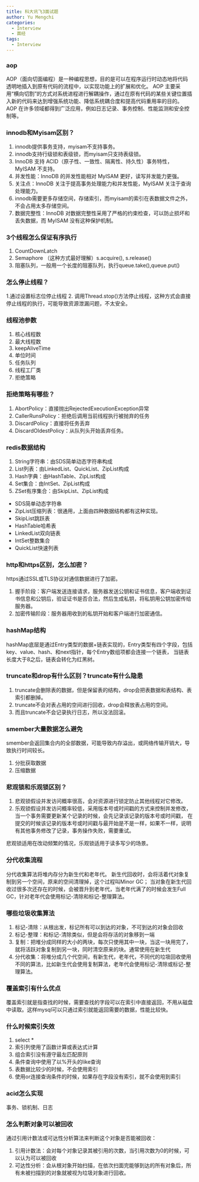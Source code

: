 ```yaml
---
title: 科大讯飞3面试题
author: Yu Mengchi
categories:
  - Interview
  - 面经
tags:
  - Interview
---
```

  
### aop
AOP（面向切面编程）是一种编程思想，目的是可以在程序运行时动态地将代码透明地插入到原有代码的流程中，以实现功能上的扩展和优化。
AOP 主要采用“横向切割”的方式对系统进程进行解耦操作，通过在原有代码的某些关键位置插入新的代码来达到增强系统功能、降低系统耦合度和提高代码重用率的目的。
AOP 在许多领域都得到广泛应用，例如日志记录、事务控制、性能监测和安全控制等。
### innodb和Myisam区别？
1. innodb提供事务支持，myisam不支持事务。
2. innodb支持行级锁和表级锁，而myisam只支持表级锁。
3. InnoDB 支持 ACID（原子性、一致性、隔离性、持久性）事务特性，MyISAM 不支持。
4. 并发性能：InnoDB 的并发性能相对 MyISAM 更好，读写并发能力更强。
5. 关注点：InnoDB 关注于提高事务处理能力和并发性能，MyISAM 关注于查询处理能力。
6. innodb需要更多存储空间，存储索引，而myisam的索引在表数据文件之外，不会占用太多存储空间。
7. 数据完整性：InnoDB 对数据完整性采用了严格的约束检查，可以防止损坏和丢失数据，而 MyISAM 没有这种保护机制。

### 3个线程怎么保证有序执行
1. CountDownLatch
2. Semaphore （这种方式最好理解）s.acquire(), s.release()
3. 阻塞队列，一般用一个长度的阻塞队列，执行queue.take(),queue.put()
### 怎么停止线程？
1.通过设置标志位停止线程
2. 调用Thread.stop()方法停止线程，这种方式会直接停止线程的执行，可能导致资源泄漏问题，不太安全。

### 线程池参数
1. 核心线程数
2. 最大线程数
3. keepAliveTime
4. 单位时间
5. 任务队列
6. 线程工厂类
7. 拒绝策略

### 拒绝策略有哪些？
1. AbortPolicy：直接抛出RejectedExecutionException异常
2. CallerRunsPolicy：拒绝后调用当前线程执行被抛弃的任务
3. DiscardPolicy：直接将任务丢弃
4. DiscardOldestPolicy：从队列头开始丢弃任务。

### redis数据结构
1. String字符串：由SDS简单动态字符串构成
2. List列表：由LinkedList、QuickList、ZipList构成
3. Hash字典：由HashTable、ZipList构成
4. Set集合：由IntSet、ZipList构成
5. ZSet有序集合：由SkipList、ZipList构成

- SDS简单动态字符串
- ZipList压缩列表：很通用，上面由四种数据结构都有这种实现。
- SkipList跳跃表
- HashTable哈希表
- LinkedList双向链表
- IntSet整数集合
- QuickList快速列表

### http和https区别，怎么加密？
https通过SSL或TLS协议对通信数据进行了加密。
1. 握手阶段：客户端发送连接请求，服务器发送公钥和证书信息，客户端收到证书信息和公钥后，验证证书是否合法，然后生成私钥，将私钥用公钥加密传给服务器。
2. 加密传输阶段：服务器用收到的私钥开始和客户端进行加密通信。
### hashMap结构
hashMap底层是通过Entry类型的数据+链表实现的，Entry类型有四个字段，包括key、value、hash、和next指针，每个Entry数组项都会连接一个链表，
当链表长度大于8之后，链表会转化为红黑树。

### truncate和drop有什么区别？truncate有什么隐患
1. truncate会删除表的数据，但是保留表的结构，drop会把表数据和表结构、表索引都删掉。
2. truncate不会对表占用的空间进行回收，drop会释放表占用的空间。
3. 而且truncate不会记录执行日志，所以没法回滚。
### smember大量数据怎么避免
smember会返回集合内的全部数据，可能导致内存溢出，或网络传输开销大，导致执行时间较长。
1. 分批获取数据
2. 压缩数据

### 悲观锁和乐观锁区别？
1. 悲观锁假设并发访问概率很高，会对资源进行锁定防止其他线程对它修改。
2. 乐观锁假设并发访问概率较低，采用版本号或时间戳的方式来控制并发修改，当一个事务需要更新某个记录的时候，会先记录该记录的版本号或时间戳，
在提交的时候该记录的版本号或时间戳与最开始是不是一样，如果不一样，说明有其他事务修改了记录，事务操作失败，需要重试。

悲观锁适用在改动频繁的情况，乐观锁适用于读多写少的场景。

### 分代收集流程
分代收集算法将堆内存分为新生代和老年代。
新生代回收时，会将活着代对象复制到另一个空间，原来的空间清理掉，这个过程叫Minor GC；
当对象在新生代回收过很多次还存在的时候，会被晋升到老年代，当老年代满了的时候会发生Full GC，针对老年代会使用标记-清除和标记-整理算法。

### 哪些垃圾收集算法
1. 标记-清除：从根出发，标记所有可以到达的对象，不可到达的对象会回收
2. 标记-整理：和标记-清除类似，但是会将存活的对象移到一端
3. 复制：把堆分成同样的大小的两块，每次只使用其中一块，当这一块用完了，就将活跃对象复制到另一块，同时清空原来的块。通常使用在新生代
4. 分代收集：将堆分成几个代空间，有新生代，老年代，不同代的垃圾回收使用不同的算法，比如新生代会使用复制算法，老年代会使用标记-清除或标记-整理算法。
### 覆盖索引有什么优点
覆盖索引就是指查找的时候，需要查找的字段可以在索引中直接返回，不用从磁盘中读取。这样mysql可以只通过索引就能返回需要的数据，性能比较快。
### 什么时候索引失效
1. select *
2. 索引列使用了函数计算或表达式计算
3. 组合索引没有遵守最左匹配原则
4. 条件查询中使用了以%开头的like查询
5. 表数据比较少的时候，不会使用索引
6. 使用or连接查询条件的时候，如果存在字段没有索引，就不会使用到索引
### acid怎么实现
事务、锁机制、日志
### 怎么判断对象可以被回收
通过引用计数法或可达性分析算法来判断这个对象是否能被回收：
1. 引用计数法：会对每个对象记录其被引用的次数，当引用次数为0的时候，可以认为可以被回收
2. 可达性分析：会从根对象开始扫描，在依次扫面完能够到达的所有对象后，所有未被扫描到的对象就被视为垃圾对象进行回收。
